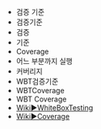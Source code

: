 - 검증 기준
- 검증기준
- 검증
- 기준
- Coverage
- 어느 부분까지 실행
- 커버리지
- WBT검증기준
- WBTCoverage
- WBT Coverage
- [Wiki▶️WhiteBoxTesting](https://en.wikipedia.org/wiki/White-box_testing)
- [Wiki▶️Coverage](https://en.wikipedia.org/wiki/Code_coverage)